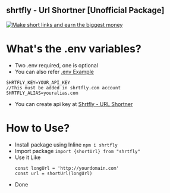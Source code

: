 ## shrtfly - Url Shortner [Unofficial Package]
<!-- Start of banner code -->
<a href="https://shrtfly.com/ref/freesv"><img src="https://shrtfly.com/referral/728x90.gif" title="Make short links and earn the biggest money" /></a>
<!-- End of banner code -->

# What's the .env variables?
  - Two .env required, one is optional
  - You can also refer [.env Example](https://github.com/varundeva/shrtfly/blob/main/.env-example)
  ```
  SHRTFLY_KEY=YOUR_API_KEY
  //This must be added in shrtfly.com account
  SHRTFLY_ALIAS=youralias.com
  ```
  - You can create api key at [Shrtfly - URL Shortner](https://shrtfly.com/ref/freesv)        
# How to Use?
  - Install package using Inline `npm i shrtfly`
  - Import package `import {shortUrl} from "shrtfly"`
  - Use it Like 
    ```
    const longUrl = 'http://yourdomain.com'
    const url = shortUrl(longUrl)
    ```
  - Done


